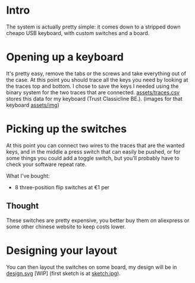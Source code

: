 # Intro

The system is actually pretty simple: it comes down to a stripped down cheapo USB keyboard, with custom switches and a board.

# Opening up a keyboard

It's pretty easy, remove the tabs or the screws and take everything out of the case. At this point you should trace all the keys you need by looking at the traces top and bottom. I chose to save the keys I needed using the binary system for the two traces that are connected. [assets/traces.csv](assets/traces.csv) stores this data for my keyboard (Trust Classicline BE.). (images for that keyboard [assets/img](assets/img))

# Picking up the switches

At this point you can connect two wires to the traces that are the wanted keys, and in the middle a press switch that can easily be pushed, or for some things you could add a toggle switch, but you'll probably have to check your software repeat rate.

What I've bought:

* 8 three-position flip switches at €1 per

## Thought

These switches are pretty expensive, you better buy them on aliexpress or some other chinese website to keep costs lower.

# Designing your layout

You can then layout the switches on some board, my design will be in [design.svg](design.svg) \[WIP\] (first sketch is at [sketch.jpg](assets/img/sketch.jpg)).